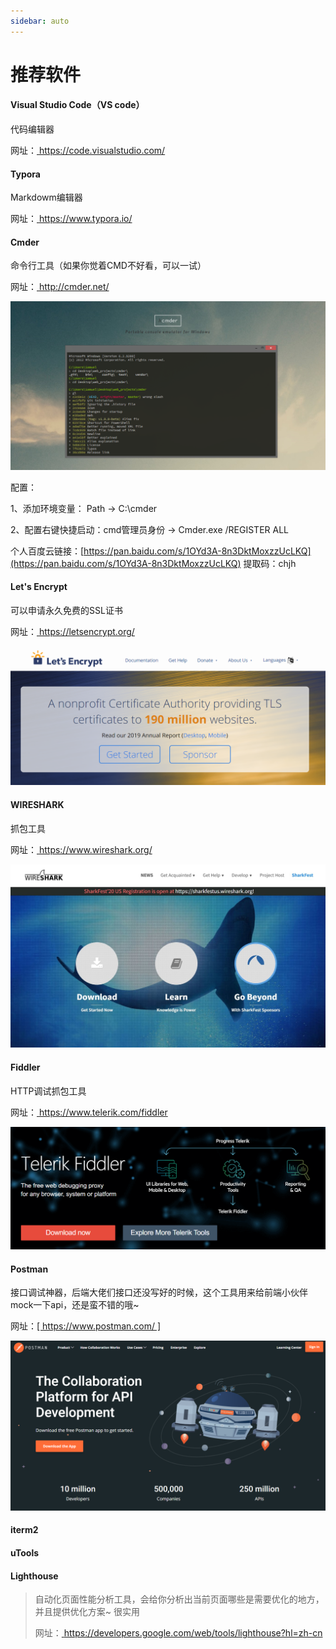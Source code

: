 ```yaml
---
sidebar: auto
---
```

# 推荐软件



####  Visual Studio Code（VS code）
代码编辑器

网址：[ https://code.visualstudio.com/ ]( https://code.visualstudio.com/ )




####  Typora 

Markdowm编辑器

网址：[ https://www.typora.io/ ]( https://www.typora.io/ )



#### Cmder

命令行工具（如果你觉着CMD不好看，可以一试）

网址：[ http://cmder.net/ ]( http://cmder.net/ )

![cmder](/img/cmder.png)

配置：

1、添加环境变量： Path -> C:\cmder

2、配置右键快捷启动：cmd管理员身份 -> Cmder.exe /REGISTER ALL

个人百度云链接：[https://pan.baidu.com/s/1OYd3A-8n3DktMoxzzUcLKQ](https://pan.baidu.com/s/1OYd3A-8n3DktMoxzzUcLKQ) 提取码：chjh

#### Let's Encrypt

可以申请永久免费的SSL证书

网址：[ https://letsencrypt.org/ ]( https://letsencrypt.org/ )

![Let's Encrypt](/img/Let'sEncrypt.png)

#### WIRESHARK

抓包工具

网址：[ https://www.wireshark.org/ ]( https://www.wireshark.org/ )

![WIRESHARK](/img/WIRESHARK.png)

#### Fiddler 

HTTP调试抓包工具

网址：[ https://www.telerik.com/fiddler ]( https://www.telerik.com/fiddler )

![Fiddler](/img/Fiddler.png)

#### Postman

 接口调试神器，后端大佬们接口还没写好的时候，这个工具用来给前端小伙伴mock一下api，还是蛮不错的哦~ 

网址：[[   https://www.postman.com/  ]]( https://www.postman.com/ )

![Postman](/img/Postman.png)

#### iterm2

#### uTools

#### Lighthouse

>  自动化页面性能分析工具，会给你分析出当前页面哪些是需要优化的地方，并且提供优化方案~ 很实用 
>
> 网址：[ https://developers.google.com/web/tools/lighthouse?hl=zh-cn ]( https://developers.google.com/web/tools/lighthouse?hl=zh-cn )